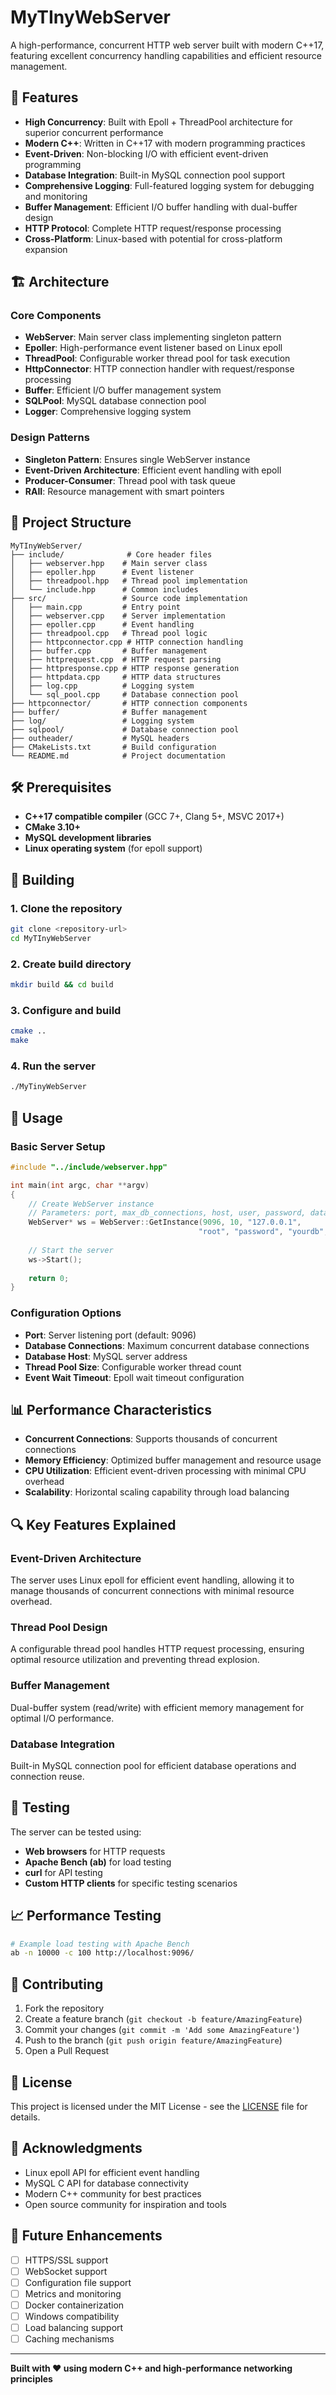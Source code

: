 # MyTInyWebServer

A high-performance, concurrent HTTP web server built with modern C++17, featuring excellent concurrency handling capabilities and efficient resource management.

## 🚀 Features

- **High Concurrency**: Built with Epoll + ThreadPool architecture for superior concurrent performance
- **Modern C++**: Written in C++17 with modern programming practices
- **Event-Driven**: Non-blocking I/O with efficient event-driven programming
- **Database Integration**: Built-in MySQL connection pool support
- **Comprehensive Logging**: Full-featured logging system for debugging and monitoring
- **Buffer Management**: Efficient I/O buffer handling with dual-buffer design
- **HTTP Protocol**: Complete HTTP request/response processing
- **Cross-Platform**: Linux-based with potential for cross-platform expansion

## 🏗️ Architecture

### Core Components

- **WebServer**: Main server class implementing singleton pattern
- **Epoller**: High-performance event listener based on Linux epoll
- **ThreadPool**: Configurable worker thread pool for task execution
- **HttpConnector**: HTTP connection handler with request/response processing
- **Buffer**: Efficient I/O buffer management system
- **SQLPool**: MySQL database connection pool
- **Logger**: Comprehensive logging system

### Design Patterns

- **Singleton Pattern**: Ensures single WebServer instance
- **Event-Driven Architecture**: Efficient event handling with epoll
- **Producer-Consumer**: Thread pool with task queue
- **RAII**: Resource management with smart pointers

## 📁 Project Structure

```
MyTInyWebServer/
├── include/              # Core header files
│   ├── webserver.hpp    # Main server class
│   ├── epoller.hpp      # Event listener
│   ├── threadpool.hpp   # Thread pool implementation
│   └── include.hpp      # Common includes
├── src/                 # Source code implementation
│   ├── main.cpp         # Entry point
│   ├── webserver.cpp    # Server implementation
│   ├── epoller.cpp      # Event handling
│   ├── threadpool.cpp   # Thread pool logic
│   ├── httpconnector.cpp # HTTP connection handling
│   ├── buffer.cpp       # Buffer management
│   ├── httprequest.cpp  # HTTP request parsing
│   ├── httpresponse.cpp # HTTP response generation
│   ├── httpdata.cpp     # HTTP data structures
│   ├── log.cpp          # Logging system
│   └── sql_pool.cpp     # Database connection pool
├── httpconnector/       # HTTP connection components
├── buffer/              # Buffer management
├── log/                 # Logging system
├── sqlpool/             # Database connection pool
├── outheader/           # MySQL headers
├── CMakeLists.txt       # Build configuration
└── README.md            # Project documentation
```

## 🛠️ Prerequisites

- **C++17 compatible compiler** (GCC 7+, Clang 5+, MSVC 2017+)
- **CMake 3.10+**
- **MySQL development libraries**
- **Linux operating system** (for epoll support)

## 🔧 Building

### 1. Clone the repository
```bash
git clone <repository-url>
cd MyTInyWebServer
```

### 2. Create build directory
```bash
mkdir build && cd build
```

### 3. Configure and build
```bash
cmake ..
make
```

### 4. Run the server
```bash
./MyTinyWebServer
```

## 🚀 Usage

### Basic Server Setup

```cpp
#include "../include/webserver.hpp"

int main(int argc, char **argv)
{
    // Create WebServer instance
    // Parameters: port, max_db_connections, host, user, password, database, db_port
    WebServer* ws = WebServer::GetInstance(9096, 10, "127.0.0.1", 
                                          "root", "password", "yourdb", 3306);
    
    // Start the server
    ws->Start();
    
    return 0;
}
```

### Configuration Options

- **Port**: Server listening port (default: 9096)
- **Database Connections**: Maximum concurrent database connections
- **Database Host**: MySQL server address
- **Thread Pool Size**: Configurable worker thread count
- **Event Wait Timeout**: Epoll wait timeout configuration

## 📊 Performance Characteristics

- **Concurrent Connections**: Supports thousands of concurrent connections
- **Memory Efficiency**: Optimized buffer management and resource usage
- **CPU Utilization**: Efficient event-driven processing with minimal CPU overhead
- **Scalability**: Horizontal scaling capability through load balancing

## 🔍 Key Features Explained

### Event-Driven Architecture
The server uses Linux epoll for efficient event handling, allowing it to manage thousands of concurrent connections with minimal resource overhead.

### Thread Pool Design
A configurable thread pool handles HTTP request processing, ensuring optimal resource utilization and preventing thread explosion.

### Buffer Management
Dual-buffer system (read/write) with efficient memory management for optimal I/O performance.

### Database Integration
Built-in MySQL connection pool for efficient database operations and connection reuse.

## 🧪 Testing

The server can be tested using:
- **Web browsers** for HTTP requests
- **Apache Bench (ab)** for load testing
- **curl** for API testing
- **Custom HTTP clients** for specific testing scenarios

## 📈 Performance Testing

```bash
# Example load testing with Apache Bench
ab -n 10000 -c 100 http://localhost:9096/
```

## 🤝 Contributing

1. Fork the repository
2. Create a feature branch (`git checkout -b feature/AmazingFeature`)
3. Commit your changes (`git commit -m 'Add some AmazingFeature'`)
4. Push to the branch (`git push origin feature/AmazingFeature`)
5. Open a Pull Request

## 📝 License

This project is licensed under the MIT License - see the [LICENSE](LICENSE) file for details.

## 🙏 Acknowledgments

- Linux epoll API for efficient event handling
- MySQL C API for database connectivity
- Modern C++ community for best practices
- Open source community for inspiration and tools

## 🔮 Future Enhancements

- [ ] HTTPS/SSL support
- [ ] WebSocket support
- [ ] Configuration file support
- [ ] Metrics and monitoring
- [ ] Docker containerization
- [ ] Windows compatibility
- [ ] Load balancing support
- [ ] Caching mechanisms

---

**Built with ❤️ using modern C++ and high-performance networking principles**

